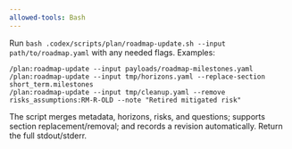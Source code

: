 ```yaml
---
allowed-tools: Bash
---
```


Run `bash .codex/scripts/plan/roadmap-update.sh --input path/to/roadmap.yaml` with any needed flags. Examples:

```
/plan:roadmap-update --input payloads/roadmap-milestones.yaml
/plan:roadmap-update --input tmp/horizons.yaml --replace-section short_term.milestones
/plan:roadmap-update --input tmp/cleanup.yaml --remove risks_assumptions:RM-R-OLD --note "Retired mitigated risk"
```

The script merges metadata, horizons, risks, and questions; supports section replacement/removal; and records a revision automatically. Return the full stdout/stderr.
